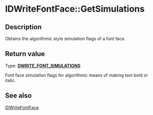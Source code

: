 # IDWriteFontFace::GetSimulations

## Description

 Obtains the algorithmic style simulation flags of a font face.

## Return value

Type: **[DWRITE_FONT_SIMULATIONS](https://learn.microsoft.com/windows/win32/api/dwrite/ne-dwrite-dwrite_font_simulations)**

Font face simulation flags for algorithmic means of making text bold or italic.

## See also

[IDWriteFontFace](https://learn.microsoft.com/windows/win32/api/dwrite/nn-dwrite-idwritefontface)